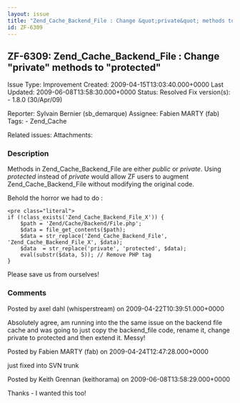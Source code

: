 ```yaml
---
layout: issue
title: "Zend_Cache_Backend_File : Change &quot;private&quot; methods to &quot;protected&quot;"
id: ZF-6309
---
```


ZF-6309: Zend\_Cache\_Backend\_File : Change "private" methods to "protected"
-----------------------------------------------------------------------------

 Issue Type: Improvement Created: 2009-04-15T13:03:40.000+0000 Last Updated: 2009-06-08T13:58:30.000+0000 Status: Resolved Fix version(s): - 1.8.0 (30/Apr/09)
 
 Reporter:  Sylvain Bernier (sb\_demarque)  Assignee:  Fabien MARTY (fab)  Tags: - Zend\_Cache
 
 Related issues: 
 Attachments: 
### Description

Methods in Zend\_Cache\_Backend\_File are either _public_ or _private_. Using _protected_ instead of _private_ would allow ZF users to augment Zend\_Cache\_Backend\_File without modifying the original code.

Behold the horror we had to do :

 
    <pre class="literal">
    if (!class_exists('Zend_Cache_Backend_File_X')) {
        $path = 'Zend/Cache/Backend/File.php';
        $data = file_get_contents($path);
        $data = str_replace('Zend_Cache_Backend_File', 'Zend_Cache_Backend_File_X', $data);
        $data  = str_replace('private', 'protected', $data);
        eval(substr($data, 5)); // Remove PHP tag
    }


Please save us from ourselves!

 

 

### Comments

Posted by axel dahl (whisperstream) on 2009-04-22T10:39:51.000+0000

Absolutely agree, am running into the the same issue on the backend file cache and was going to just copy the backend\_file code, rename it, change private to protected and then extend it. Messy!

 

 

Posted by Fabien MARTY (fab) on 2009-04-24T12:47:28.000+0000

just fixed into SVN trunk

 

 

Posted by Keith Grennan (keithorama) on 2009-06-08T13:58:29.000+0000

Thanks - I wanted this too!

 

 